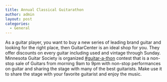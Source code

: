 ```yaml
---
title: Annual Classical Guitarathon
author: admin
layout: post
categories:
  - General
---
```

As a guitar player, you want to buy a new series of leading brand guitar and looking for the right place, then GuitarCenter is an ideal shop for you. They offer discounts on every guitar including used and vintage through Sunday. Minnesota Guitar Society is organized <a href="http://www.guitarcenter.com/Guitar-A-Thon.gc">#guitar-a-thon</a> contest that is a non-stop sale of Guitars from morning 9am to 9pm with non-stop performances on guitar and sharing the stage with many of the best guitarists. Make use it to share the stage with your favorite guitarist and enjoy the music.
